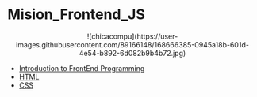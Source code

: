 # Mision_Frontend_JS
<p align="center">
![chicacompu](https://user-images.githubusercontent.com/89166148/168666385-0945a18b-601d-4e54-b892-6d082b9b4b72.jpg)
</p>

 - [Introduction to FrontEnd Programming](https://github.com/HannyCarballo/Mision_Frontend_JS/tree/main/Semana%201%20-%20Despegue%20%F0%9F%9A%80)
 - [HTML](https://github.com/HannyCarballo/Mision_Frontend_JS/tree/main/Semana%202%20-%20Primer%20Vuelo%20%F0%9F%9B%B8)
 - [CSS](https://github.com/HannyCarballo/Mision_Frontend_JS/tree/main/Semana%203%20-%20Volando%20con%20estilo%20%F0%9F%8E%A8)
